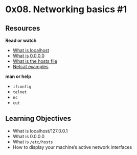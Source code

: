 # 0x08. Networking basics #1

## Resources

**Read or watch**

- [What is localhost](https://en.wikipedia.org/wiki/Localhost)
- [What is 0.0.0.0](https://en.wikipedia.org/wiki/0.0.0.0)
- [What is the hosts file](https://www.makeuseof.com/tag/modify-manage-hosts-file-linux/)
- [Netcat examples](https://www.thegeekstuff.com/2012/04/nc-command-examples/)

**man or help**

- `ifconfig`
- `telnet`
- `nc`
- `cut`

## Learning Objectives

- What is localhost/127.0.0.1
- What is 0.0.0.0
- What is `/etc/hosts`
- How to display your machine’s active network interfaces

